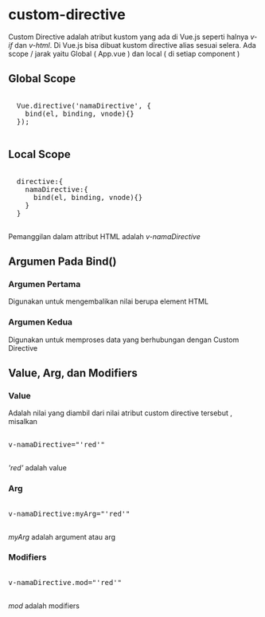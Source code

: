 # custom-directive

Custom Directive adalah atribut kustom yang ada di Vue.js seperti halnya *v-if* dan <i>v-html</i>. Di Vue.js bisa dibuat kustom directive alias sesuai selera. Ada scope / jarak yaitu Global ( App.vue ) dan local ( di setiap component )

## Global Scope
<pre>
<tt>
  Vue.directive('namaDirective', {
    bind(el, binding, vnode){}
  });
</tt>
</pre>

## Local Scope
<pre>
<tt>
  directive:{
    namaDirective:{
      bind(el, binding, vnode){}
    }
  }
</tt>
</pre>

Pemanggilan dalam attribut HTML adalah *v-namaDirective*

## Argumen Pada Bind()
### Argumen Pertama
Digunakan untuk mengembalikan nilai berupa element HTML

### Argumen Kedua
Digunakan untuk memproses data yang berhubungan dengan Custom Directive

## Value, Arg, dan Modifiers
### Value
Adalah nilai yang diambil dari nilai atribut custom directive tersebut , misalkan
<pre>
<tt>
v-namaDirective="'red'"
</tt>
</pre>
*'red'* adalah value

### Arg
<pre>
<tt>
v-namaDirective:myArg="'red'"
</tt>
</pre>
*myArg* adalah argument atau arg

### Modifiers
<pre>
<tt>
v-namaDirective.mod="'red'"
</tt>
</pre>
*mod* adalah modifiers
